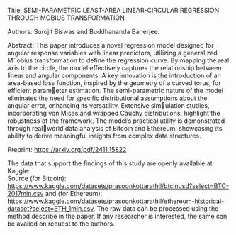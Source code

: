 Title: SEMI-PARAMETRIC LEAST-AREA LINEAR-CIRCULAR REGRESSION THROUGH MOBIUS TRANSFORMATION 


Authors: Surojit Biswas and Buddhananda Banerjee.

Abstract: This paper introduces a novel regression model designed for angular response
variables with linear predictors, utilizing a generalized M¨obius transformation to define the
regression curve. By mapping the real axis to the circle, the model effectively captures the
relationship between linear and angular components. A key innovation is the introduction of
an area-based loss function, inspired by the geometry of a curved torus, for efficient parameter estimation. The semi-parametric nature of the model eliminates the need for specific
distributional assumptions about the angular error, enhancing its versatility. Extensive simulation studies, incorporating von Mises and wrapped Cauchy distributions, highlight the
robustness of the framework. The model’s practical utility is demonstrated through realworld data analysis of Bitcoin and Ethereum, showcasing its ability to derive meaningful
insights from complex data structures.

Preprint: https://arxiv.org/pdf/2411.15822


The data that support the findings of this study are openly available at Kaggle:  
Source (for Bitcoin): https://www.kaggle.com/datasets/prasoonkottarathil/btcinusd?select=BTC-2017min.csv and 
(for Ethereum): https://www.kaggle.com/datasets/prasoonkottarathil/ethereum-historical-dataset?select=ETH_1min.csv. 
The raw data can be processed using the method describe in the paper. If any researcher is interested, the same can be availed on request to the authors.
